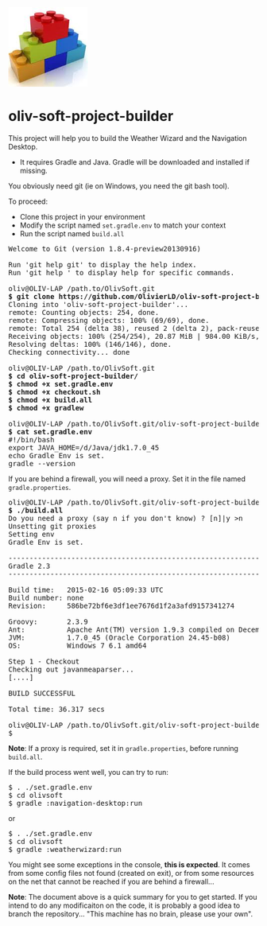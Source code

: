 ![project-builder](./build.system.jpg "Project Builder") 
# oliv-soft-project-builder
This project will help you to build the Weather Wizard and the Navigation Desktop.
- It requires Gradle and Java. Gradle will be downloaded and installed if missing.

You obviously need git (ie on Windows, you need the git bash tool).

To proceed:

- Clone this project in your environment
- Modify the script named `set.gradle.env` to match your context
- Run the script named `build.all`

<pre>
Welcome to Git (version 1.8.4-preview20130916)

Run 'git help git' to display the help index.
Run 'git help <command>' to display help for specific commands.

oliv@OLIV-LAP /path.to/OlivSoft.git
<b>$ git clone https://github.com/OlivierLD/oliv-soft-project-builder.git</b>
Cloning into 'oliv-soft-project-builder'...
remote: Counting objects: 254, done.
remote: Compressing objects: 100% (69/69), done.
remote: Total 254 (delta 38), reused 2 (delta 2), pack-reused 182Receiving objects:  75% (191/254), 20.62 MiB | 971.00 KiB/s
Receiving objects: 100% (254/254), 20.87 MiB | 984.00 KiB/s, done.
Resolving deltas: 100% (146/146), done.
Checking connectivity... done

oliv@OLIV-LAP /path.to/OlivSoft.git
<b>$ cd oliv-soft-project-builder/
$ chmod +x set.gradle.env
$ chmod +x checkout.sh
$ chmod +x build.all
$ chmod +x gradlew</b>

oliv@OLIV-LAP /path.to/OlivSoft.git/oliv-soft-project-builder (master)
<b>$ cat set.gradle.env</b>
#!/bin/bash
export JAVA_HOME=/d/Java/jdk1.7.0_45
echo Gradle Env is set.
gradle --version
</pre>
If you are behind a firewall, you will need a proxy. Set it in the file named `gradle.properties`.
<pre>
oliv@OLIV-LAP /path.to/OlivSoft.git/oliv-soft-project-builder (master)
<b>$ ./build.all</b>
Do you need a proxy (say n if you don't know) ? [n]|y >n
Unsetting git proxies
Setting env
Gradle Env is set.

------------------------------------------------------------
Gradle 2.3
------------------------------------------------------------

Build time:   2015-02-16 05:09:33 UTC
Build number: none
Revision:     586be72bf6e3df1ee7676d1f2a3afd9157341274

Groovy:       2.3.9
Ant:          Apache Ant(TM) version 1.9.3 compiled on December 23 2013
JVM:          1.7.0_45 (Oracle Corporation 24.45-b08)
OS:           Windows 7 6.1 amd64

Step 1 - Checkout
Checking out javanmeaparser...
[....]

BUILD SUCCESSFUL

Total time: 36.317 secs

oliv@OLIV-LAP /path.to/OlivSoft.git/oliv-soft-project-builder (master)
$
</pre>

<b>Note</b>: If a proxy is required, set it in `gradle.properties`, before running `build.all`.

If the build process went well, you can try to run:
<pre>
$ . ./set.gradle.env
$ cd olivsoft
$ gradle :navigation-desktop:run
</pre>
or 
<pre>
$ . ./set.gradle.env
$ cd olivsoft
$ gradle :weatherwizard:run
</pre>

You might see some exceptions in the console, <b>this is expected</b>. It comes from some config files not found (created on exit), or from some resources on the net that cannot be reached if you are behind a firewall...

<b>Note</b>: The document above is a quick summary for you to get started. If you intend to do any modificaiton on the code, it is probably a good idea to branch the repository... "This machine has no brain, please use your own".
